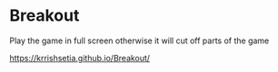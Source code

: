 # Breakout

Play the game in full screen otherwise it will cut off parts of the game

https://krrishsetia.github.io/Breakout/
